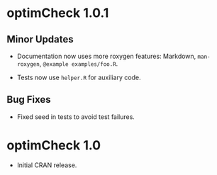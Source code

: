 # optimCheck 1.0.1

## Minor Updates

- Documentation now uses more roxygen features: Markdown, `man-roxygen`, `@example examples/foo.R`.

- Tests now use `helper.R` for auxiliary code.

## Bug Fixes

- Fixed seed in tests to avoid test failures.


# optimCheck 1.0

- Initial CRAN release.

